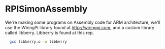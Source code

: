 # RPISimonAssembly
We're making some programs on Assembly code for ARM architecture, we'll use the WiringPi library found at http://wiringpi.com, and a custom library called libberry. Libberry is found at this rep.

```bash
  gcc libberry.o -o libberry
```
